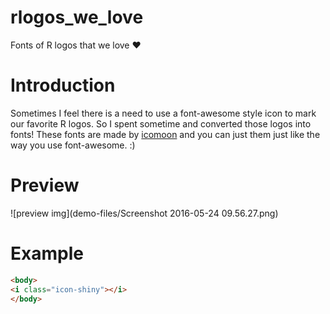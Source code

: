 # rlogos_we_love
Fonts of R logos that we love ❤️

# Introduction
Sometimes I feel there is a need to use a font-awesome style icon to mark our favorite R logos. So I spent sometime and converted those logos into fonts! These fonts are made by [icomoon](https://icomoon.io/) and you can just them just like the way you use font-awesome. :)

# Preview
![preview img](demo-files/Screenshot 2016-05-24 09.56.27.png)

# Example
```html
<body>
<i class="icon-shiny"></i>
</body>
```
